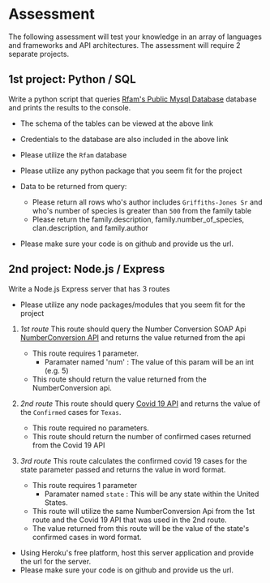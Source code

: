 # Assessment

The following assessment will test your knowledge in an array of languages and frameworks and API architectures.
The assessment will require 2 separate projects.

## 1st project: Python / SQL

Write a python script that queries [Rfam's Public Mysql Database](https://docs.rfam.org/en/latest/database.html) database and prints the results to the console.

- The schema of the tables can be viewed at the above link
- Credentials to the database are also included in the above link
- Please utilize the `Rfam` database
- Please utilize any python package that you seem fit for the project

- Data to be returned from query:
    - Please return all rows who's author includes `Griffiths-Jones Sr` and who's number of species is greater than `500` from the family table
    - Please return the family.description, family.number_of_species, clan.description, and family.author 

- Please make sure your code is on github and provide us the url. 

## 2nd project: Node.js / Express

Write a Node.js Express server that has 3 routes

- Please utilize any node packages/modules that you seem fit for the project

1. *1st route* This route should query the Number Conversion SOAP Api [NumberConversion API](https://www.dataaccess.com/webservicesserver/NumberConversion.wso?op=NumberToWords) and returns the value returned from the api
    - This route requires 1 parameter.
        - Paramater named 'num' : The value of this param will be an int (e.g. 5)
    - This route should return the value returned from the NumberConversion api.

2. *2nd route* This route should query [Covid 19 API](https://github.com/M-Media-Group/Covid-19-API) and returns the value of the `Confirmed` cases for `Texas`.
    - This route required no parameters.
    - This route should return the number of confirmed cases returned from the Covid 19 API

3. *3rd route* This route calculates the confirmed covid 19 cases for the state parameter passed and returns the value in word format.
    - This route requires 1 parameter
        - Paramater named `state` : This will be any state within the United States.
    - This route will utilize the same NumberConversion Api from the 1st route and the Covid 19 API that was used in the 2nd route.
    - The value returned from this route will be the value of the state's confirmed cases in word format. 

- Using Heroku's free platform, host this server application and provide the url for the server.
- Please make sure your code is on github and provide us the url.
